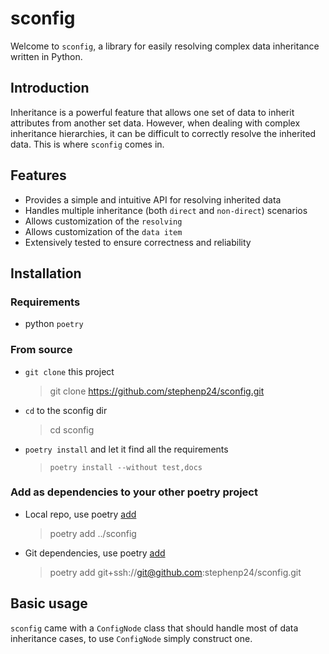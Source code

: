 # sconfig

Welcome to `sconfig`, a library for easily resolving complex data inheritance written in Python.

## Introduction

Inheritance is a powerful feature that allows one set of data to inherit attributes from another set data. However, when dealing with complex inheritance hierarchies, it can be difficult to correctly resolve the inherited data. This is where `sconfig` comes in.

## Features

- Provides a simple and intuitive API for resolving inherited data
- Handles multiple inheritance (both `direct` and `non-direct`) scenarios
- Allows customization of the `resolving`
- Allows customization of the `data item` 
- Extensively tested to ensure correctness and reliability

## Installation

### Requirements

- python `poetry`

### From source

- `git clone` this project
  
  > git clone https://github.com/stephenp24/sconfig.git

- `cd` to the sconfig dir

  > cd sconfig

- `poetry install` and let it find all the requirements

  > `poetry install --without test,docs`

### Add as dependencies to your other poetry project

- Local repo, use poetry [add](https://python-poetry.org/docs/cli/#add)

  > poetry add ../sconfig

- Git dependencies, use poetry [add](https://python-poetry.org/docs/cli/#add)

  > poetry add git+ssh://git@github.com:stephenp24/sconfig.git

## Basic usage

`sconfig` came with a `ConfigNode` class that should handle most of data inheritance cases, to use `ConfigNode` simply construct one.
